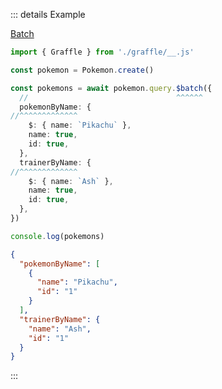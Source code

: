 ::: details Example

<div class="ExampleSnippet">
<a href="../../examples/document-builder/batch">Batch</a>

<!-- dprint-ignore-start -->
```ts twoslash
import { Graffle } from './graffle/__.js'

const pokemon = Pokemon.create()

const pokemons = await pokemon.query.$batch({
  //                                 ^^^^^^
  pokemonByName: {
//^^^^^^^^^^^^^
    $: { name: `Pikachu` },
    name: true,
    id: true,
  },
  trainerByName: {
//^^^^^^^^^^^^^
    $: { name: `Ash` },
    name: true,
    id: true,
  },
})

console.log(pokemons)
```
<!-- dprint-ignore-end -->

<!-- dprint-ignore-start -->
```json
{
  "pokemonByName": [
    {
      "name": "Pikachu",
      "id": "1"
    }
  ],
  "trainerByName": {
    "name": "Ash",
    "id": "1"
  }
}
```
<!-- dprint-ignore-end -->

</div>
:::
